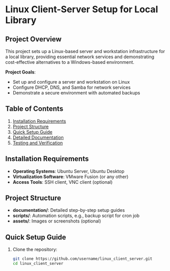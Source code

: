 # Linux Client-Server Setup for Local Library

## Project Overview
This project sets up a Linux-based server and workstation infrastructure for a local library, providing essential network services and demonstrating cost-effective alternatives to a Windows-based environment.

**Project Goals**:
- Set up and configure a server and workstation on Linux
- Configure DHCP, DNS, and Samba for network services
- Demonstrate a secure environment with automated backups

## Table of Contents
1. [Installation Requirements](#installation-requirements)
2. [Project Structure](#project-structure)
3. [Quick Setup Guide](#quick-setup-guide)
4. [Detailed Documentation](#detailed-documentation)
5. [Testing and Verification](#testing-and-verification)

## Installation Requirements
- **Operating Systems**: Ubuntu Server, Ubuntu Desktop
- **Virtualization Software**: VMware Fusion (or any other)
- **Access Tools**: SSH client, VNC client (optional)

## Project Structure
- **documentation/**: Detailed step-by-step setup guides
- **scripts/**: Automation scripts, e.g., backup script for cron job
- **assets/**: Images or screenshots (optional)

## Quick Setup Guide
1. Clone the repository:
   ```bash
   git clone https://github.com/username/linux_client_server.git
   cd linux_client_server
